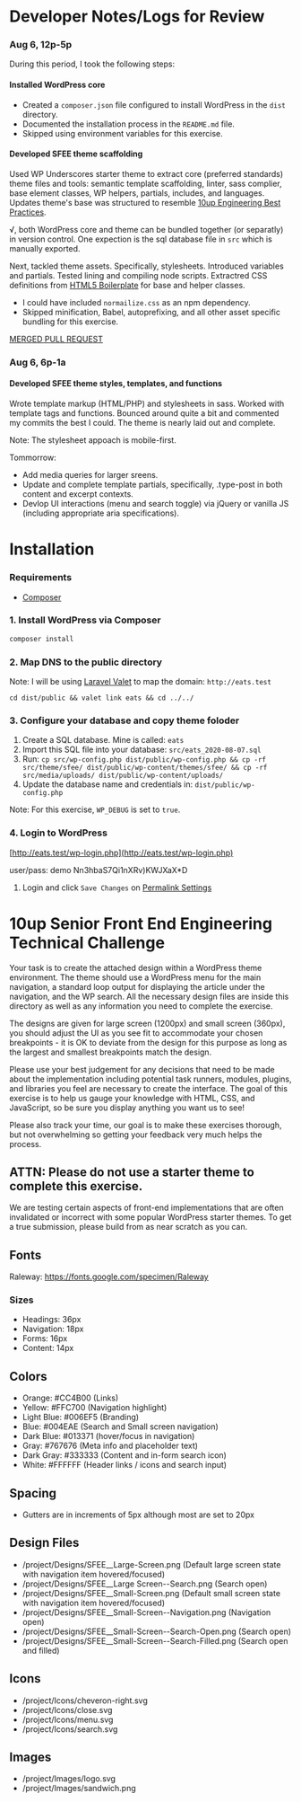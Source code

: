 # Developer Notes/Logs for Review

### Aug 6, 12p-5p

During this period, I took the following steps:

#### Installed WordPress core

* Created a `composer.json` file configured to install WordPress in the `dist` directory.
* Documented the installation process in the `README.md` file.
* Skipped using environment variables for this exercise.

#### Developed SFEE theme scaffolding

Used WP Underscores starter theme to extract core (preferred standards) theme files and tools: semantic template scaffolding, linter, sass complier, base element classes, WP helpers, partials, includes, and languages. Updates theme's base was structured to resemble [10up Engineering Best Practices](https://10up.github.io/Engineering-Best-Practices/structure/#file-organization).

√, both WordPress core and theme can be bundled together (or separatly) in version control. One expection is the sql database file in `src` which is manually exported.

Next, tackled theme assets. Specifically, stylesheets. Introduced variables and partials. Tested lining and compiling node scripts. Extractred CSS definitions from [HTML5 Boilerplate](https://html5boilerplate.com/) for base and helper classes.

* I could have included `normailize.css` as an npm dependency.
* Skipped minification, Babel, autoprefixing, and all other asset specific bundling for this exercise.

[MERGED PULL REQUEST](https://github.com/gguynn/applicant-senior-front-end-engineer-master/pull/1)

### Aug 6, 6p-1a

#### Developed SFEE theme styles, templates, and functions

Wrote template markup (HTML/PHP) and stylesheets in sass. Worked with template tags and functions. Bounced around quite a bit and commented my commits the best I could. The theme is nearly laid out and complete.

Note: The stylesheet appoach is mobile-first. 

Tommorrow: 

* Add media queries for larger sreens.
* Update and complete template partials, specifically, .type-post in both content and excerpt contexts.
* Devlop UI interactions (menu and search toggle) via jQuery or vanilla JS (including appropriate aria specifications).

# Installation

### Requirements

- [Composer](https://getcomposer.org/)

### 1. Install WordPress via Composer
```bash
composer install
```

### 2. Map DNS to the public directory

Note: I will be using [Laravel Valet](https://laravel.com/docs/7.x/valet) to map the domain: `http://eats.test`

`cd dist/public && valet link eats && cd ../../`

### 3. Configure your database and copy theme foloder

1. Create a SQL database. Mine is called: `eats`
1. Import this SQL file into your database: `src/eats_2020-08-07.sql`
1. Run: `cp src/wp-config.php dist/public/wp-config.php && cp -rf src/theme/sfee/ dist/public/wp-content/themes/sfee/ && cp -rf src/media/uploads/ dist/public/wp-content/uploads/`
1. Update the database name and credentials in: `dist/public/wp-config.php`

Note: For this exercise, `WP_DEBUG` is set to `true`.

### 4. Login to WordPress

[http://eats.test/wp-login.php](http://eats.test/wp-login.php)

user/pass:
demo
Nn3hbaS7Qi1nXRv)KWJXaX*D

1. Login and click `Save Changes` on [Permalink Settings](http://eats.test/wp-admin/options-permalink.php)

# 10up Senior Front End Engineering Technical Challenge
Your task is to create the attached design within a WordPress theme environment. The theme should use a WordPress menu for the main navigation, a standard loop output for displaying the article under the navigation, and the WP search. All the necessary design files are inside this directory as well as any information you need to complete the exercise.

The designs are given for large screen (1200px) and small screen (360px), you should adjust the UI as you see fit to accommodate your chosen breakpoints - it is OK to deviate from the design for this purpose as long as the largest and smallest breakpoints match the design.

Please use your best judgement for any decisions that need to be made about the implementation including potential task runners, modules, plugins, and libraries you feel are necessary to create the interface. The goal of this exercise is to help us gauge your knowledge with HTML, CSS, and JavaScript, so be sure you display anything you want us to see!

Please also track your time, our goal is to make these exercises thorough, but not overwhelming so getting your feedback very much helps the process.

## ATTN: Please do not use a starter theme to complete this exercise.
We are testing certain aspects of front-end implementations that are often invalidated or incorrect with some popular WordPress starter themes. To get a true submission, please build from as near scratch as you can.

## Fonts
Raleway: https://fonts.google.com/specimen/Raleway

### Sizes
- Headings: 36px
- Navigation: 18px
- Forms: 16px
- Content: 14px

## Colors
- Orange: #CC4B00 (Links)
- Yellow: #FFC700 (Navigation highlight)
- Light Blue: #006EF5 (Branding)
- Blue: #004EAE (Search and Small screen navigation)
- Dark Blue: #013371 (hover/focus in navigation)
- Gray: #767676 (Meta info and placeholder text)
- Dark Gray: #333333 (Content and in-form search icon)
- White: #FFFFFF (Header links / icons and search input)

## Spacing
- Gutters are in increments of 5px although most are set to 20px

## Design Files
- /project/Designs/SFEE__Large-Screen.png (Default large screen state with navigation item hovered/focused)
- /project/Designs/SFEE__Large Screen--Search.png (Search open)
- /project/Designs/SFEE__Small-Screen.png (Default small screen state with navigation item hovered/focused)
- /project/Designs/SFEE__Small-Screen--Navigation.png (Navigation open)
- /project/Designs/SFEE__Small-Screen--Search-Open.png (Search open)
- /project/Designs/SFEE__Small-Screen--Search-Filled.png (Search open and filled)

## Icons
- /project/Icons/cheveron-right.svg
- /project/Icons/close.svg
- /project/Icons/menu.svg
- /project/Icons/search.svg

## Images
- /project/Images/logo.svg
- /project/Images/sandwich.png
